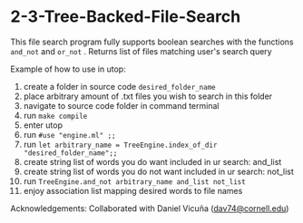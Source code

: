 # 2-3-Tree-Backed-File-Search

This file search program fully supports boolean searches with the functions `and_not` and `or_not` . 
Returns list of files matching user's search query

Example of how to use in utop:
1)  create a folder in source code `desired_folder_name`
2)  place arbitrary amount of .txt files you wish to search in this folder
3)  navigate to source code folder in command terminal
4)  run `make compile`
5)  enter utop
6)  run ` #use "engine.ml" ;; `
7)  run ` let arbitrary_name = TreeEngine.index_of_dir "desired_folder_name";; `
8)  create string list of words you do want included in ur search:     and_list
9)  create string list of words you do not want included in ur search: not_list
10) run `TreeEngine.and_not arbitrary_name and_list not_list`
11) enjoy association list mapping desired words to file names 

Acknowledgements:
Collaborated with Daniel Vicuña (dav74@cornell.edu) 

